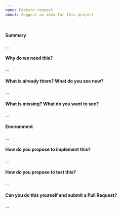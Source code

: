 ```yaml
---
name: Feature request
about: Suggest an idea for this project

---
```

<!--
Thanks for submitting a feature request. Please fill the template below,
otherwise we will not be able to process this feature request.
-->

#### Summary
<!-- Summarize the feature in a few sentences: -->

...

#### Why do we need this?
<!-- Please explain the motivation, how it will be used, etc. -->

...

#### What is already there? What do you see now?
<!--
Please paste terminal output, upload logs (as .txt) or upload screenshots.
Describe or link to related APIs, screen designs, packages, etc.
-->

...

#### What is missing? What do you want to see?
<!-- Please add some examples or mock-ups if applicable -->

...

#### Environment
<!--
Your environment: OS/Browser/Gateway/Device/...? Versions? IDs/EUIs?
Paste the output of "ttn-lw-migrate version" if applicable.
-->

...

#### How do you propose to implement this?
<!-- Please think about how this could be fixed. -->

...

#### How do you propose to test this?
<!--
Please think about how this is verified as implemented.
For example, you can add what commands need to be run via the CLI/Console to verify that this works.
-->

...

#### Can you do this yourself and submit a Pull Request?
<!-- You can also @mention experts if you need help with this. -->

...
